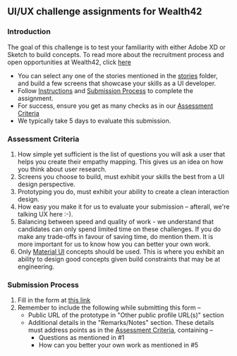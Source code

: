 ## UI/UX challenge assignments for Wealth42

### Introduction
The goal of this challenge is to test your familiarity with either Adobe XD or Sketch to build concepts. To read more about the recruitment process and open opportunities at Wealth42, click [here](http://bit.ly/w42-hiring)

*   You can select any one of the stories mentioned in the [stories](../stories/) folder, and build a few screens that showcase your skills as a UI developer. 
*   Follow [Instructions](#instructions) and [Submission Process](#submission-process) to complete the assignment.
*   For success, ensure you get as many checks as in our [Assessment Criteria](#assessment-criteria)
*   We typically take 5 days to evaluate this submission.

### Assessment Criteria
1. How simple yet sufficient is the list of questions you will ask a user that helps you create their empathy mapping. This gives us an idea on how you think about user research.
2. Screens you choose to build, must exhibit your skills the best from a UI design perspective.
3. Prototyping you do, must exhibit your ability to create a clean interaction design.
4. How easy you make it for us to evaluate your submission – afterall, we're talking UX here :-). 
5. Balancing between speed and quality of work - we understand that candidates can only spend limited time on these challenges. If you do make any trade-offs in favour of saving time, do mention them. It is more important for us to know how you can better your own work.
6. Only [Material UI](https://material-ui.com) concepts should be used. This is where you exhibit an ability to design good concepts given build constraints that may be at engineering.

### Submission Process
1. Fill in the form at [this link](https://bit.ly/w42-isdr)
2. Remember to include the following while submitting this form –
    * Public URL of the prototype in "Other public profile URL(s)" section
    * Additional details in the "Remarks/Notes" section. These details must address points as in the [Assessment Criteria](#assessment-criteria), containing –
        * Questions as mentioned in #1
        * How can you better your own work as mentioned in #5
